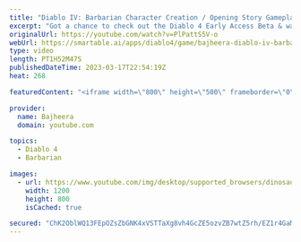 ```yaml
---
title: "Diablo IV: Barbarian Character Creation / Opening Story Gameplay - Early Access Gameplay (Part 1)"
excerpt: "Got a chance to check out the Diablo 4 Early Access Beta & wanted to share my first look at the game along with some epic ..."
originalUrl: https://youtube.com/watch?v=PlPattS5V-o
webUrl: https://smartable.ai/apps/diablo4/game/bajheera-diablo-iv-barbarian-character-creation-opening-story-gameplay-early-access-gameplay-part-1/
type: video
length: PT1H52M47S
publishedDateTime: 2023-03-17T22:54:19Z
heat: 268

featuredContent: "<iframe width=\"800\" height=\"500\" frameborder=\"0\" src=\"https://www.youtube.com/embed/PlPattS5V-o\" allow=\"accelerometer; autoplay; encrypted-media; gyroscope; picture-in-picture\" allowfullscreen></iframe>"

provider:
  name: Bajheera
  domain: youtube.com

topics:
  - Diablo 4
  - Barbarian

images:
  - url: https://www.youtube.com/img/desktop/supported_browsers/dinosaur.png
    width: 1200
    height: 800
    isCached: true

secured: "ChK2OblWQ13FEpOZsZbGNK4xVSTTaXg8vh4GcZE5ozvZB7wtZ5rh/EZ1r4GaMgd/ZMTUCZVFEN5yxZTeD00/4CvIbQdCZUQwGDBW8I9wQOKqJMYUVRbrtfJBG+kW5iMTAbCvjPmO3PuZkd9rlf+uBbqiKqj3wqBy05a0msjjwgM6nJcu+pm7wIKTJiQThSgHA2gCdFDgziM7kAV0wWRVp7KeunWLBgIn++wHcSDH4yCl9VAvdVPWnA6HCwiYaswb2eXbUsJ3hYNpprbb57uFhXgGJtPumlapO+uSa+LkEz0cDOTQlqIWdUH5s4x3sLK9RY0G6t6ZcY36zxaiBCAflpu+AQTP5qw0RjrDRLkPLQX3mY0GFxpWixHV2lL5km/B27//05SvYF2BoRyAlPRSrNaT7xoBs585od7UxcjBC4s=;VdeunCK3n/hDOxDEvV0kMA=="
---
```


